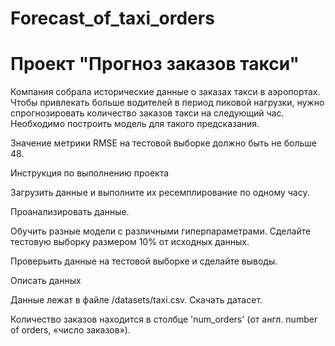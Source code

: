 # Forecast_of_taxi_orders
# Проект "Прогноз заказов такси"

<p>Компания собрала исторические данные о заказах такси в аэропортах. Чтобы привлекать больше водителей в период пиковой нагрузки, нужно спрогнозировать количество заказов такси на следующий час. Необходимо построить модель для такого предсказания.
<p>Значение метрики RMSE на тестовой выборке должно быть не больше 48.
<p>Инструкция по выполнению проекта
<p>Загрузить данные и выполните их ресемплирование по одному часу.
<p>Проанализировать данные.
<p>Обучить разные модели с различными гиперпараметрами. Сделайте тестовую выборку размером 10% от исходных данных.
<p>Проверьить данные на тестовой выборке и сделайте выводы.
<p>Описать данных
<p>Данные лежат в файле /datasets/taxi.csv. Скачать датасет. 
<p>Количество заказов находится в столбце 'num_orders' (от англ. number of orders, «число заказов»).
